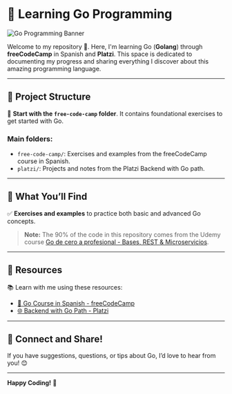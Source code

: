 # 🌟 Learning Go Programming

![Go Programming Banner](https://miro.medium.com/v2/resize:fit:1400/1*Zud-L6m4Dd3Ikf_4vcZcKQ.jpeg)

Welcome to my repository 🎉. Here, I'm learning Go (**Golang**) through **freeCodeCamp** in Spanish and **Platzi**. This space is dedicated to documenting my progress and sharing everything I discover about this amazing programming language.

---

## 📂 Project Structure

🌟 **Start with the `free-code-camp` folder**. It contains foundational exercises to get started with Go.

### Main folders:

- `free-code-camp/`: Exercises and examples from the freeCodeCamp course in Spanish.
- `platzi/`: Projects and notes from the Platzi Backend with Go path.

---

## 📘 What You’ll Find

✅ **Exercises and examples** to practice both basic and advanced Go concepts.

> **Note:** The 90% of the code in this repository comes from the Udemy course [Go de cero a profesional - Bases, REST & Microservicios](https://www.udemy.com/course/go-de-cero-a-profesional-bases-rest-microservicios/).

---

## 🔗 Resources

📚 Learn with me using these resources:

- [🎥 Go Course in Spanish - freeCodeCamp](https://www.youtube.com/watch?v=L_yYVEC8GZo)
- [🌐 Backend with Go Path - Platzi](https://platzi.com/ruta/backend-go/)

---

## 🤝 Connect and Share!

If you have suggestions, questions, or tips about Go, I’d love to hear from you! 😊

---

**Happy Coding!** 🚀
